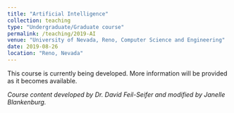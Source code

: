```yaml
---
title: "Artificial Intelligence"
collection: teaching
type: "Undergraduate/Graduate course"
permalink: /teaching/2019-AI
venue: "University of Nevada, Reno, Computer Science and Engineering"
date: 2019-08-26
location: "Reno, Nevada"
---
```


This course is currently being developed. More information will be provided as it becomes available. 

_Course content developed by Dr. David Feil-Seifer and modified by Janelle Blankenburg._
